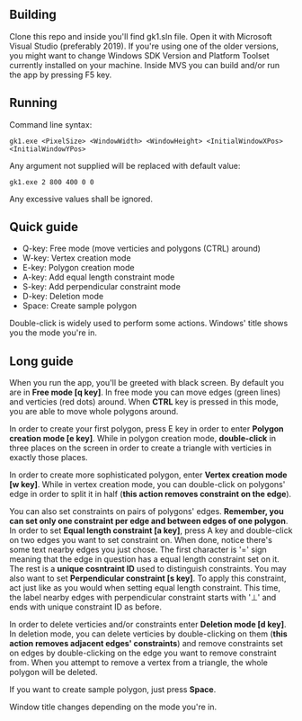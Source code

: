 ## Building

Clone this repo and inside you'll find gk1.sln file. Open it with Microsoft Visual Studio (preferably 2019). If you're using one of the older versions, you might want to change Windows SDK Version and Platform Toolset currently installed on your machine. Inside MVS you can build and/or run the app by pressing F5 key.

## Running
Command line syntax:
```
gk1.exe <PixelSize> <WindowWidth> <WindowHeight> <InitialWindowXPos> <InitialWindowYPos>
```
Any argument not supplied will be replaced with default value:
```
gk1.exe 2 800 400 0 0
```
Any excessive values shall be ignored.

## Quick guide

- Q-key: Free mode (move verticies and polygons (CTRL) around)
- W-key: Vertex creation mode
- E-key: Polygon creation mode
- A-key: Add equal length constraint mode
- S-key: Add perpendicular constraint mode
- D-key: Deletion mode
- Space: Create sample polygon

Double-click is widely used to perform some actions. Windows' title shows you the mode you're in.

## Long guide

When you run the app, you'll be greeted with black screen. By default you are in **Free mode [q key]**. In free mode you can move edges (green lines) and verticies (red dots) around. When **CTRL** key is pressed in this mode, you are able to move whole polygons around.

In order to create your first polygon, press E key in order to enter **Polygon creation mode [e key]**. While in polygon creation mode, **double-click** in three places on the screen in order to create a triangle with verticies in exactly those places.

In order to create more sophisticated polygon, enter **Vertex creation mode [w key]**. While in vertex creation mode, you can double-click on polygons' edge in order to split it in half (**this action removes constraint on the edge**).

You can also set constraints on pairs of polygons' edges. **Remember, you can set only one constraint per edge and between edges of one polygon**. In order to set **Equal length constraint [a key]**, press A key and double-click on two edges you want to set constraint on. When done, notice there's some text nearby edges you just chose. The first character is '=' sign meaning that the edge in question has a equal length constraint set on it. The rest is a **unique cosntraint ID** used to distinguish constraints. You may also want to set **Perpendicular constraint [s key]**. To apply this constraint, act just like as you would when setting equal length constraint. This time, the label nearby edges with perpendicular constraint starts with '⊥' and ends with unique constraint ID as before.

In order to delete verticies and/or constraints enter **Deletion mode [d key]**. In deletion mode, you can delete verticies by double-clicking on them (**this action removes adjacent edges' constraints**) and remove constraints set on edges by double-clicking on the edge you want to remove constraint from. When you attempt to remove a vertex from a triangle, the whole polygon will be deleted.

If you want to create sample polygon, just press **Space**.

Window title changes depending on the mode you're in.